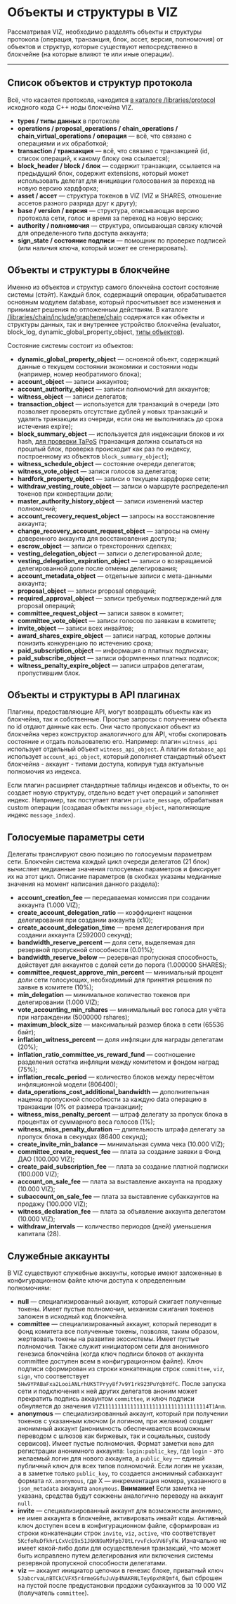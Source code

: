# Объекты и структуры в VIZ

Рассматривая VIZ, необходимо разделять объекты и структуры протокола (операция, транзакция, блок, ассет, версия, полномочия) от объектов и структур, которые существуют непосредственно в блокчейне (на которые влияют те или иные операции).

***

## Список объектов и структур протокола

Всё, что касается протокола, находится [в каталоге /libraries/protocol](https://github.com/VIZ-Blockchain/viz-cpp-node/tree/master/libraries/protocol) исходного кода C++ ноды блокчейна VIZ.

 - **types / типы данных** в протоколе
 - **operations / proposal_operations / chain_operations / chain_virtual_operations / операция** — всё, что связано с операциями и их обработкой;
 - **transaction / транзакция** — всё, что связано с транзакцией (id, список операций, к какому блоку она ссылается);
 - **block_header / block / блок** — содержит транзакции, ссылается на предыдущий блок, содержит extensions, который может использовать делегат для инициации голосования за переход на новую версию хардфорка;
 - **asset / ассет** — структура токенов в VIZ (VIZ и SHARES, отношение ассетов разного разряда друг к другу);
 - **base / version / версия** — структура, описывающая версию протокола сети, голос и время за переход на новую версию;
 - **authority / полномочия** — структура, описывающая связку ключей для определенного типа доступа аккаунта;
 - **sign_state / состояние подписи** — помощник по проверке подписей (или наличия ключа, который может ее сгенерировать).

## Объекты и структуры в блокчейне

Именно из объектов и структур самого блокчейна состоит состояние системы (стэйт). Каждый блок, содержащий операции, обрабатывается основным модулем database, который просчитывает все изменения и принимает решения по отложенным действиям. В каталоге [/libraries/chain/include/graphene/chain](https://github.com/VIZ-Blockchain/viz-cpp-node/tree/master/libraries/chain/include/graphene/chain) содержатся как объекты и структуры данных, так и внутреннее устройство блокчейна (evaluator, block_log, dynamic_global_property_object, [типы объектов](https://github.com/VIZ-Blockchain/viz-cpp-node/blob/master/libraries/chain/include/graphene/chain/chain_object_types.hpp)).

Состояние системы состоит из объектов:

 - **dynamic_global_property_object** — основной объект, содержащий данные о текущем состоянии экономики и состоянии ноды (например, номер необратимого блока);
 - **account_object** — записи аккаунтов;
 - **account_authority_object** — записи полномочий для аккаунтов;
 - **witness_object** — записи делегатов;
 - **transaction_object** — используется для транзакций в очереди (это позволяет проверять отсутствие дублей у новых транзакций и удалять транзакции из очереди, если она не выполнилась до срока истечения expire);
 - **block_summary_object** — используется для индексации блоков и их hash, [для проверки TaPoS](state.md#Уникальность-транзакций-и-tapos-transactions-as-proof-of-stake) (транзакция должна ссылаться на прошлый блок, проверка происходит как раз по индексу, построенному из объектов `block_summary_object`);
 - **witness_schedule_object** — состояние очереди делегатов;
 - **witness_vote_object** — записи голосов за делегатов;
 - **hardfork_property_object** — записи о текущем хардфорке сети;
 - **withdraw_vesting_route_object** — записи о маршруте распределения токенов при конвертации доли;
 - **master_authority_history_object** — записи изменений мастер полномочий;
 - **account_recovery_request_object** — запросы на восстановление аккаунта;
 - **change_recovery_account_request_object** — запросы на смену доверенного аккаунта для восстановления доступа;
 - **escrow_object** — записи о трехсторонних сделках;
 - **vesting_delegation_object** — записи о делегированной доле;
 - **vesting_delegation_expiration_object** — записи о возвращаемой делегированной доле после отмены делегирования;
 - **account_metadata_object** — отдельные записи с мета-данными аккаунта;
 - **proposal_object** — записи proposal операций;
 - **required_approval_object** — записи требуемых подтверждений для proposal операций;
 - **committee_request_object** — записи заявок в комитет;
 - **committee_vote_object** — записи голосов по заявкам в комитете;
 - **invite_object** — записи всех инвайтов;
 - **award_shares_expire_object** — записи наград, которые должны понизить конкуренцию по истечению срока;
 - **paid_subscription_object** — информация о платных подписках;
 - **paid_subscribe_object** — записи оформленных платных подписок;
 - **witness_penalty_expire_object** — записи штрафов делегатам, пропустившим блок.

## Объекты и структуры в API плагинах

Плагины, предоставляющие API, могут возвращать объекты как из блокчейна, так и собственные. Простые запросы с получением объекта по id отдают данные как есть. Они часто пропускают объект из блокчейна через конструктор аналогичного для API, чтобы скопировать состояние и отдать пользователю его. Например: плагин `witness_api` использует отдельный объект `witness_api_object`. А плагин `database_api` использует `account_api_object`, который дополняет стандартный объект блокчейна - аккаунт - типами доступа, копируя туда актуальные полномочия из индекса.

Если плагин расширяет стандартные таблицы индексов и объекты, то он создает новую структуру, отдельно ведет учет операций и заполняет индекс. Например, так поступает плагин `private_message`, обрабатывая custom операции (создавая объекты `message_object`, наполняющие индекс `message_index`).

## Голосуемые параметры сети

Делегаты транслируют свою позицию по голосуемым параметрам сети. Блокчейн система каждый цикл очереди делегатов (21 блок) вычисляет медианные значения голосуемых параметров и фиксирует их на этот цикл. Описание параметров (в скобках указаны медианные значения на момент написания данного раздела):

 - **account_creation_fee** — передаваемая комиссия при создании аккаунта (1.000 VIZ);
 - **create_account_delegation_ratio** — коэффициент наценки делегирования при создании аккаунта (x10);
 - **create_account_delegation_time** — время делегирования при создании аккаунта (2592000 секунд);
 - **bandwidth_reserve_percent** — доля сети, выделяемая для резервной пропускной способности (0.01%);
 - **bandwidth_reserve_below** — резервная пропускная способность, действует для аккаунтов с долей сети до порога (1.000000 SHARES);
 - **committee_request_approve_min_percent** — минимальный процент доли сети голосующих, необходимый для принятия решения по заявке в комитете (10%);
 - **min_delegation** — минимальное количество токенов при делегировании (1.000 VIZ);
 - **vote_accounting_min_rshares** — минимальный вес голоса для учёта при награждении (5000000 rshares);
 - **maximum_block_size** — максимальный размер блока в сети (65536 байт);
 - **inflation_witness_percent** — доля инфляции для награды делегатам (20%);
 - **inflation_ratio_committee_vs_reward_fund** — соотношение разделения остатка инфляции между комитетом и фондом наград (75%);
 - **inflation_recalc_period** — количество блоков между пересчётом инфляционной модели (806400);
 - **data_operations_cost_additional_bandwidth** — дополнительная наценка пропускной способности за каждую data операцию в транзакции (0% от размера транзакции);
 - **witness_miss_penalty_percent** — штраф делегату за пропуск блока в процентах от суммарного веса голосов (1%);
 - **witness_miss_penalty_duration** — длительность штрафа делегату за пропуск блока в секундах (86400 секунд);
 - **create_invite_min_balance** — минимальная сумма чека (10.000 VIZ);
 - **committee_create_request_fee** — плата за создание заявки в Фонд ДАО (100.000 VIZ);
 - **create_paid_subscription_fee** — плата за создание платной подписки (100.000 VIZ);
 - **account_on_sale_fee** — плата за выставление аккаунта на продажу (10.000 VIZ);
 - **subaccount_on_sale_fee** — плата за выставление субаккаунтов на продажу (100.000 VIZ);
 - **witness_declaration_fee** — плата за объявление аккаунта делегатом (10.000 VIZ);
 - **withdraw_intervals** — количество периодов (дней) уменьшения капитала (28).

## Служебные аккаунты

В VIZ существуют служебные аккаунты, которые имеют заложенные в конфигурационном файле ключи доступа к определенным полномочиям:

 - **null** — специализированный аккаунт, который сжигает полученные токены. Имеет пустые полномочия, механизм сжигания токенов заложен в исходный код блокчейна.
 - **committee** — специализированный аккаунт, который переводит в фонд комитета все полученные токены, позволяя, таким образом, жертвовать токены на развитие экосистемы. Имеет пустые полномочия. Также служит инициатором сети для анонимного генезиса блокчейна (когда ключ подписи блоков от аккаунта committee доступен всем в конфигурационном файле). Ключ подписи сформирован из строки конкатенации строк `committee`, `viz`, `sign`, что соответствует `5Hw9YPABaFxa2LooiANLrhUK5TPryy8f7v9Y1rk923PuYqbYdfC`. После запуска сети и подключения к ней других делегатов аноним может прекратить подпись аккаунтом `committee`, и ключ подписи обнуляется до значения `VIZ1111111111111111111111111111111114T1Anm`.
 - **anonymous** — специализированный аккаунт, который при получении токенов с указанным ключом (и логином, при желании) создает анонимный аккаунт (анонимность обеспечивается возможным переводом с шлюзов как биржевых, так и социальных, custody сервисов). Имеет пустые полномочия. Формат заметки `memo` для регистрации анонимного аккаунта: `login:public_key`, где `login` - это желаемый логин для нового аккаунта, а `public_key` — единый публичный ключ для всех типов полномочий. Если логин не указан, а в заметке только `public_key`, то создается анонимный сабаккаунт формата `nX.anonymous`, где X — инкрементация номера, указанного в `json_metadata` аккаунта `anonymous`. **Внимание!** Если заметка не указана, средства будут сожжены аналогично переводу на аккаунт `null`.
 - **invite** — специализированный аккаунт для возможности анонимно, не имея аккаунта в блокчейне, активировать инвайт коды. Активный ключ  доступен всем в конфигурационном файле, сформирован из строки конкатенации строк `invite`, `viz`, `active`, что соответствует `5KcfoRuDfkhrLCxVcE9x51J6KN9aM9fpb78tLrvvFckxVV6FyFW`. Изначально не имеет какой-либо доли для осуществления транзакций, что может быть исправлено путем делегирования или включения системы резервной пропускной способности делегатами.
 - **viz** — аккаунт инициатор цепочки в генезис блоке, приватный ключ `5JabcrvaLnBTCkCVFX5r4rmeGGfuJuVp4NAKRNLTey6pxhRQmf4`, был сброшен на пустой после предустановки продажи субаккаунтов за 10 000 VIZ (получатель `committee`).
